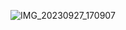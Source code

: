 ![IMG_20230927_170907](https://github.com/UDHAYAKUMAR3638/Assignment/assets/92455020/d56a4cdd-f969-4be2-bef7-6afb61b45d23)
